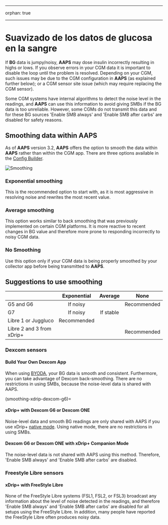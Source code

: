 - - -
orphan: true
- - -

# Suavizado de los datos de glucosa en la sangre

If **BG** data is jumpy/noisy, **AAPS** may dose insulin incorrectly resulting in highs or lows. If you observe errors in your CGM data it is important to disable the loop until the problem is resolved. Depending on your CGM, such issues may be due to the CGM configuration in **AAPS** (as explained further below); or a CGM sensor site issue (which may require replacing the CGM sensor).

Some CGM systems have internal algorithms to detect the noise level in the readings, and **AAPS** can use this information to avoid giving SMBs if the BG data is too unreliable. However, some CGMs do not transmit this data and for these BG sources 'Enable SMB always' and 'Enable SMB after carbs' are disabled for safety reasons.

## Smoothing data within AAPS

As of **AAPS** version 3.2, **AAPS** offers the option to smooth the data within **AAPS** rather than within the CGM app. There are three options available in the [Config Builder](../SettingUpAaps/ConfigBuilder.md).

![Smoothing](../images/ConfBuild_Smoothing.png)

### Exponential smoothing

This is the recommended option to start with, as it is most aggressive in resolving noise and rewrites the most recent value.

### Average smoothing

This option works similar to back smoothing that was previously implemented on certain CGM platforms. It is more reactive to recent changes in BG value and therefore more prone to responding incorrectly to noisy CGM data.

### No Smoothing

Use this option only if your CGM data is being properly smoothed by your collector app before being transmitted to **AAPS**.

## Suggestions to use smoothing

|                           | Exponential |  Average  |    None     |
| ------------------------- |:-----------:|:---------:|:-----------:|
| G5 and G6                 |  If noisy   |           | Recommended |
| G7                        |  If noisy   | If stable |             |
| Libre 1 or Juggluco       | Recommended |           |             |
| Libre 2 and 3 from xDrip+ |             |           | Recommended |

### Dexcom sensors

#### Build Your Own Dexcom App
When using [BYODA](#DexcomG6-if-using-g6-with-build-your-own-dexcom-app), your BG data is smooth and consistent. Furthermore, you can take advantage of Dexcom back-smoothing. There are no restrictions in using SMBs, because the noise-level data is shared with AAPS.

(smoothing-xdrip-dexcom-g6)=
#### xDrip+ with Dexcom G6 or Dexcom ONE
Noise-level data and smooth BG readings are only shared with AAPS if you use xDrip+ [native mode](https://navid200.github.io/xDrip/docs/Native-Algorithm). Using native mode, there are no restrictions in using SMBs.

#### Dexcom G6 or Dexcom ONE with xDrip+ Companion Mode
The noise-level data is not shared with AAPS using this method. Therefore, 'Enable SMB always' and 'Enable SMB after carbs' are disabled.

### Freestyle Libre sensors

#### xDrip+ with FreeStyle Libre
None of the FreeStyle Libre systems (FSL1, FSL2, or FSL3) broadcast any information about the level of noise detected in the readings, and therefore 'Enable SMB always' and 'Enable SMB after carbs' are disabled for all setups using the FreeStyle Libre. In addition, many people have reported the FreeStyle Libre often produces noisy data.
